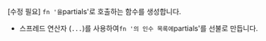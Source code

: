 [수정 필요]
`fn '을`partials'로 호출하는 함수를 생성합니다.

- 스프레드 연산자 (`...`)를 사용하여`fn '의 인수 목록에`partials'를 선불로 만듭니다.